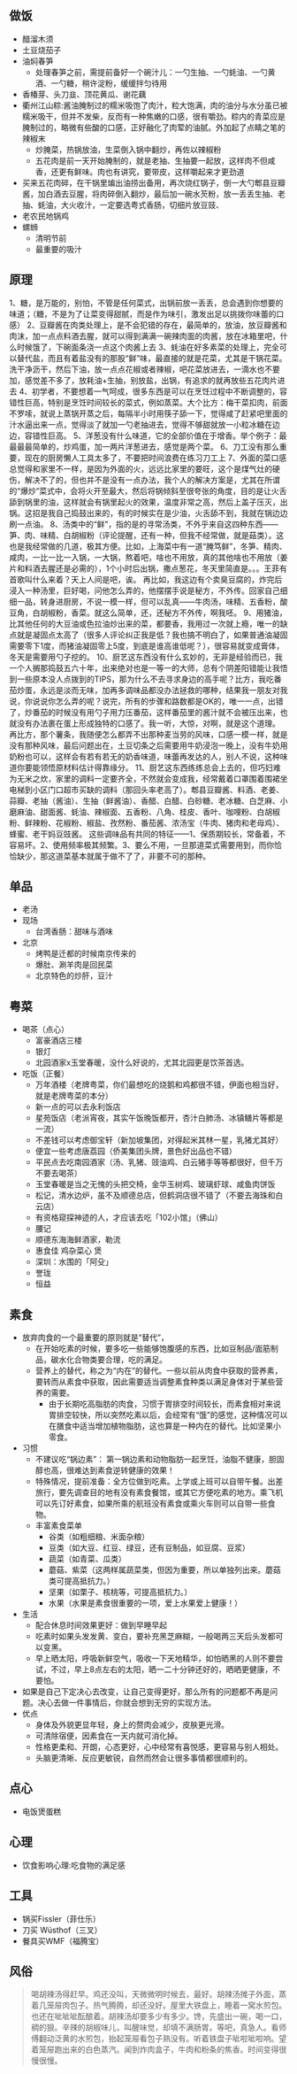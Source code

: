 ## 做饭

* 醋溜木须
* 土豆烧茄子
* 油焖春笋
    * 处理春笋之前，需提前备好一个碗汁儿：一勺生抽、一勺蚝油、一勺黄酒、一勺糖，稍许淀粉，缓缓拌匀待用
* 香椿芽、头刀韭、顶花黄瓜、谢花藕
* 衢州江山粽:酱油腌制过的糯米吸饱了肉汁，粒大饱满，肉的油分与水分虽已被糯米吸干，但并不发柴，反而有一种焦嫩的口感，很有嚼劲。粽内的青菜应是腌制过的，略微有些酸的口感，正好融化了肉荤的油腻。外加起了点睛之笔的辣椒末
    - 炒腌菜，热锅放油，生菜倒入锅中翻炒，再佐以辣椒粉
    - 五花肉是前一天开始腌制的，就是老抽、生抽要一起放，这样肉不但咸香，还更有鲜味。肉也有讲究，要带皮，这样嚼起来才更劲道
* 买来五花肉碎，在干锅里煸出油捞出备用，再次烧红锅子，倒一大勺郫县豆瓣酱，加白酒去豆腥，将肉碎倒入翻炒，最后加一碗水芡粉，放一丢丢生抽、老抽、蚝油，大火收汁，一定要选粤式香肠，切细片放豆豉、
* 老农民地锅鸡
* 螺蛳
    - 清明节前
    - 最重要的吸汁

## 原理

1、糖，是万能的，别怕，不管是任何菜式，出锅前放一丢丢，总会遇到你想要的味道；（糖，不是为了让菜变得甜腻，而是作为味引，激发出足以挑拨你味蕾的口感）
2、豆瓣酱在肉类处理上，是不会犯错的存在，最简单的，放油，放豆瓣酱和肉沫，加一点点料酒去腥，就可以得到满满一碗辣肉面的肉酱，放在冰箱里吧，什么时候饿了，下碗面条浇一点这个肉酱上去
3、蚝油在好多素菜的处理上，完全可以替代盐，而且有着盐没有的那股“鲜”味，最直接的就是花菜，尤其是干锅花菜。洗干净沥干，然后下油，放一点点花椒或者辣椒，吧花菜放进去，一滴水也不要加，感觉差不多了，放耗油+生抽，别放盐，出锅，有追求的就再放些五花肉片进去
4、初学者，不要想着一气呵成，很多东西是可以在烹饪过程中不断调整的，容错性巨高，特别是烹饪时间较长的菜式，例如蒸菜。大个比方：梅干菜扣肉，前面不罗嗦，就说上蒸锅开蒸之后，每隔半小时用筷子舔一下，觉得咸了赶紧吧里面的汁水逼出来一点，觉得淡了就加一勺老抽进去，觉得不够甜就放一小粒冰糖在边边，容错性巨高。
5、洋葱没有什么味道，它的全部价值在于增香。举个例子：最最最最简单的，炒鸡蛋，加一两片洋葱进去，感觉是两个菜。
6、刀工没有那么重要，现在的厨房懒人工具太多了，不要把时间浪费在练习刀工上
7、外面的菜口感总觉得和家里不一样，是因为外面的火，远远比家里的要旺，这个是煤气灶的硬伤，解决不了的，但也并不是没有一点办法，我个人的解决方案是，尤其在所谓的“爆炒”菜式中，会将火开至最大，然后将锅倾斜至很夸张的角度，目的是让火舌舔到锅里的油，这样就会有锅里起火的效果，温度非常之高，然后上盖子压灭，出锅。这招是我自己捣鼓出来的，有的时候实在是少油，火舌舔不到，我就在锅边边刷一点油。
8、汤类中的“鲜”，指的是的寻常汤类，不外乎来自这四种东西——笋、肉、味精、白胡椒粉（评论提醒，还有一种，但我不经常做，就是菇类）。这也是我经常做的几道，极其方便。比如，上海菜中有一道“腌笃鲜”，冬笋、精肉、咸肉，一比一比一入锅，一大锅，熬着吧，啥也不用放，真的其他啥也不用放（姜片和料酒去腥还是必需的），1个小时后出锅，撒点葱花，冬天里简直是。。。王菲有首歌叫什么来着？天上人间是吧，诶。 再比如，我这边有个卖臭豆腐的，炸完后浸入一种汤里，巨好喝，问他怎么弄的，他摆摆手说是秘方，不外传。回家自己细细一品，转身进厨房，不说一模一样，但可以乱真——牛肉汤，味精、五香粉，酸豆角，白胡椒粉，香菜。就这么简单，还，还秘方不外传，啊我呸。 
9、用猪油，比其他任何的大豆油或色拉油炒出来的菜，都要香，我用过一次就上瘾，唯一的缺点就是凝固点太高了（很多人评论纠正我是低？我也搞不明白了，如果普通油凝固需要零下1度，而猪油凝固零上5度，到底是谁高谁低呢？），很容易就变成膏体，冬天是需要用勺子挖的。
10、厨艺这东西没有什么玄妙的，无非是经验而已，我一个人搁那捣鼓五六十年，出来绝对也是一等一的大师，总有个阴差阳错能让我悟到一些原本没人点拨到的TIPS，那为什么不去寻求身边的高手呢？比方，我吃番茄炒蛋，永远是淡而无味，加再多调味品都没办法拯救的哪种，结果我一朋友对我说，你说说你怎么弄的呢？说完，所有的步骤和路数都是OK的，唯一一点，出错了，炒番茄的时候没有用勺子用力压番茄，这样番茄里的酱汁就不会被压出来，也就没有办法裹在蛋上形成独特的口感了。我一听，大惊，对啊，就是这个道理。 再比方，那个薯条，我随便怎么都弄不出那种麦当劳的风味，口感一模一样，就是没有那种风味，最后问题出在，土豆切条之后需要用牛奶浸泡一晚上，没有牛奶用奶粉也可以，这样会有若有若无的奶香味道，味蕾再发达的人，别人不说，这种味道你要能领悟原材料估计得靠缘分。 11、厨艺这东西练练总会上去的，但巧妇难为无米之炊，家里的调料一定要齐全，不然就会变成我，经常戴着口罩围着围裙坐电梯到小区门口超市买缺的调料（那回头率老高了）。郫县豆瓣酱、料酒、老姜、蒜瓣、老抽（酱油）、生抽（鲜酱油）、香醋、白醋、白砂糖、老冰糖、白芝麻、小磨麻油、甜面酱、蚝油、辣椒面、五香粉、八角、桂皮、香叶、咖哩粉、白胡椒粉、鲜辣粉、花椒粉、椒盐、孜然粉、番茄酱、浓汤宝（牛肉、猪肉和老母鸡）、蜂蜜、老干妈豆豉酱。 这些调味品有共同的特征——1、保质期较长，常备着，不容易坏。2、使用频率极其频繁。3、要么不用，一旦那道菜式需要用到，而你恰恰缺少，那这道菜基本就属于做不了了，非要不可的那种。

## 单品

* 老汤
* 现场
    - 台湾香肠：甜味与酒味
* 北京
    - 烤鸭是迁都的时候南京传来的
    - 爆肚、涮羊肉是回民菜
    - 北京特色的炒肝，豆汁

## 粤菜

* 喝茶（点心）
    - 富豪酒店三楼
    - 银灯
    - 北园酒家x玉堂春暖，没什么好说的，尤其北园更是饮茶首选。
* 吃饭（正餐）
    - 万年酒楼（老牌粤菜，你们最想吃的烧鹅和鸡都很不错，伊面也相当好，就是老牌粤菜的本分）
    - 新一点的可以去永利饭店
    - 星苑饭店（老派宵夜，其实午饭晚饭都开，杏汁白肺汤、冰镇鳝片等都是一流）
    - 不差钱可以考虑御宝轩（新加坡集团，对得起米其林一星，乳猪尤其好）
    - 便宜一些考虑唐荔园（侨美集团头牌，景色好出品也不错）
    - 平民点去吃南园酒家（汤、乳猪、豉油鸡、白云猪手等等都很好，但千万不要去喝茶）
    - 玉堂春暖是当之无愧的头把交椅，金华玉树鸡、玻璃虾球、咸鱼肉饼饭
    - 松记，清水边炉，虽不及顺德总店，但鹤洞店很不错了（不要去海珠和白云店）
    - 有资格窥探神迹的人，才应该去吃「102小馆」（佛山）
    - 腰记
    - 顺德东海海鲜酒家，勒流
    - 惠食佳 鸡杂菜心 煲
    - 深圳：水围的「阿殳」
    - 誉珑
    - 恒益

## 素食

* 放弃肉食的一个最重要的原则就是“替代”，
    - 在开始吃素的时候，要多吃一些能够饱腹感的东西，比如豆制品/面筋制品，碳水化合物类要合理，吃的满足。
    - 营养上的替代，称之为“内在”的替代。一些以前从肉食中获取的营养素，要转而从素食中获取，因此需要适当调整素食种类以满足身体对于某些营养的需要。
        + 由于长期吃高脂肪的肉食，习惯于胃排空时间较长，而素食相对来说胃排空较快，所以突然吃素以后，会经常有“饿”的感觉，这种情况可以在膳食中适当增加植物脂肪，这也算是一种内在的替代。比如坚果小零食。
* 习惯
    - 不建议吃“锅边素”： 第一锅边素和动物脂肪一起烹饪，油脂不健康，胆固醇也高，很难达到素食逆转健康的效果！
    - 特殊情况，提前准备：全方位做到吃素。上学或上班可以自带午餐。出差旅行，要先调查目的地有没有素食餐馆，或其它方便吃素的地方。乘飞机可以先订好素食，如果所乘的航班没有素食或乘火车则可以自带一些食物。
    - 丰富素食菜单
        + 谷类（如粗细粮、米面杂粮）
        + 豆类（如大豆、红豆、绿豆，还有豆制品，如豆腐、豆浆）
        + 蔬菜（如青菜、瓜类）
        + 蘑菇、紫菜（这两样属蔬菜类，但因为重要，所以单独列出来。蘑菇类可提高抵抗力。）
        + 坚果（如栗子、核桃等，可提高抵抗力。）
        + 水果（水果是素食很重要的一项，爱上水果爱上健康！）
* 生活
    - 配合休息时间效果更好：做到早睡早起
    - 吃素时如果头发发黄、变白，要补充黑芝麻糊，一般喝两三天后头发都可以变黑。
    - 早上晒太阳，呼吸新鲜空气，吸收一下天地精华，如怕晒黑的人则不要尝试，不过，早上8点左右的太阳，晒一二十分钟还好的，晒晒更健康，不要怕。
* 如果是自己下定决心去改变，让自己变得更好，那么所有的问题都不再是问题。决心去做一件事情后，你就会想到无穷的实现方法。
* 优点
    - 身体及外貌更显年轻，身上的赘肉会减少，皮肤更光滑。
    - 可清除宿便，因素食在一天内就可消化掉。
    - 性格更柔和、开朗，心态更好，心中经常有喜悦感，更容易与别人相处。
    - 头脑更清晰、反应更敏锐，自然而然会让很多事情都很顺利的。

## 点心

* 电饭煲蛋糕

## 心理

* 饮食影响心理:吃食物的满足感

## 工具

* 锅买Fissler（菲仕乐）
* 刀买 Wüsthof（三叉）
* 餐具买WMF（福腾宝）

## 风俗

> 喝胡辣汤得赶早。鸡还没叫，天微微明时候去，最好。胡辣汤摊子外面，蒸着几笼屉肉包子。热气腾腾，却还没好。屋里大铁盘上，睡着一窝水煎包。也还在呲呲呲酝酿着。胡辣汤却要多少有多少。馋，先盛出一碗，喝一口，稠的狠。辛辣的胡椒味儿，叫醒味觉，却填不满肠胃。等吧，真急人。看师傅翻动泛黄的水煎包，抬起笼屉看包子熟没有。听着铁盘子呲啦呲啦响。望着笼屉跑出来的白色蒸汽。闻到炸肉盒子，牛肉和粉条的焦香。时间变得很慢很慢。
